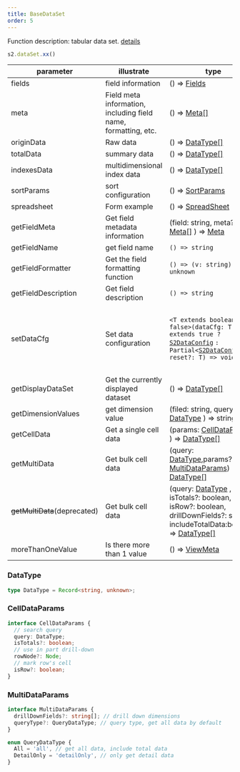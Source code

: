 ```yaml
---
title: BaseDataSet
order: 5
---
```

Function description: tabular data set. [details](https://github.com/antvis/S2/blob/master/packages/s2-core/src/data-set/pivot-data-set.ts)

```ts
s2.dataSet.xx()
```

| parameter                                 | illustrate                                                     | type                                                                                                                                                                                         | Version                                                              |
| ----------------------------------------- | -------------------------------------------------------------- | -------------------------------------------------------------------------------------------------------------------------------------------------------------------------------------------- | -------------------------------------------------------------------- |
| fields                                    | field information                                              | () => [Fields](/docs/api/general/S2DataConfig#fields)                                                                                                                                        |                                                                      |
| meta                                      | Field meta information, including field name, formatting, etc. | () => [Meta\[\]](/docs/api/general/S2DataConfig#meta)                                                                                                                                        |                                                                      |
| originData                                | Raw data                                                       | () => [DataType\[\]](#datatype)                                                                                                                                                              |                                                                      |
| totalData                                 | summary data                                                   | () => [DataType\[\]](#datatype)                                                                                                                                                              |                                                                      |
| indexesData                               | multidimensional index data                                    | () => [DataType\[\]](#datatype)                                                                                                                                                              |                                                                      |
| sortParams                                | sort configuration                                             | () => [SortParams](/docs/api/general/S2DataConfig#sortparams)                                                                                                                                |                                                                      |
| spreadsheet                               | Form example                                                   | () => [SpreadSheet](/docs/api/basic-class/spreadsheet)                                                                                                                                       |                                                                      |
| getFieldMeta                              | Get field metadata information                                 | (field: string, meta?: [Meta\[\]](/docs/api/general/S2DataConfig#meta) ) => [Meta](/docs/api/general/S2DataConfig#meta)                                                                      |                                                                      |
| getFieldName                              | get field name                                                 | `() => string`                                                                                                                                                                               |                                                                      |
| getFieldFormatter                         | Get the field formatting function                              | `() => (v: string) => unknown`                                                                                                                                                               |                                                                      |
| getFieldDescription                       | Get field description                                          | `() => string`                                                                                                                                                                               |                                                                      |
| setDataCfg                                | Set data configuration                                         | `<T extends boolean = false>(dataCfg: T extends true ?` [`S2DataConfig`](/docs/api/general/S2DataConfig) `: Partial<`[`S2DataConfig`](/docs/api/general/S2DataConfig)`>, reset?: T) => void` | The `reset` parameter needs to be used in `@antv/s2-v1.34.0` version |
| getDisplayDataSet                         | Get the currently displayed dataset                            | () => [DataType\[\]](#datatype)                                                                                                                                                              |                                                                      |
| getDimensionValues                        | get dimension value                                            | (filed: string, query?: [DataType](#datatype) ) => string\[]                                                                                                                                 |                                                                      |
| getCellData                               | Get a single cell data                                         | (params: [CellDataParams](#celldataparams) ) => [DataType\[\]](#datatype)                                                                                                                    |                                                                      |
| getMultiData                              | Get bulk cell data                                             | (query: [DataType](#datatype),params?: [MultiDataParams](#multidataparams)) => [DataType[]](#datatype)                                                                                       |                                                                      |
| <strike>getMultiData</strike>(deprecated) | Get bulk cell data                                             | (query: [DataType](#datatype) , isTotals?: boolean, isRow?: boolean, drillDownFields?: string\[], includeTotalData:boolean) => [DataType\[\]](#datatype)                                     |                                                                      |
| moreThanOneValue                          | Is there more than 1 value                                     | () => [ViewMeta](#viewmeta)                                                                                                                                                                  |                                                                      |

### DataType

```ts
type DataType = Record<string, unknown>;
```

### CellDataParams

```ts
interface CellDataParams {
  // search query
  query: DataType;
  isTotals?: boolean;
  // use in part drill-down
  rowNode?: Node;
  // mark row's cell
  isRow?: boolean;
}
```

### MultiDataParams

```ts
interface MultiDataParams {
  drillDownFields?: string[]; // drill down dimensions
  queryType?: QueryDataType; // query type, get all data by default
}

enum QueryDataType {
  All = 'all', // get all data, include total data
  DetailOnly = 'detailOnly', // only get detail data
}
```

